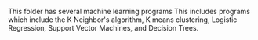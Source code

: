 This folder has several machine learning programs This includes programs which include the K Neighbor's algorithm, K means clustering, Logistic Regression, Support Vector Machines, and Decision Trees.
